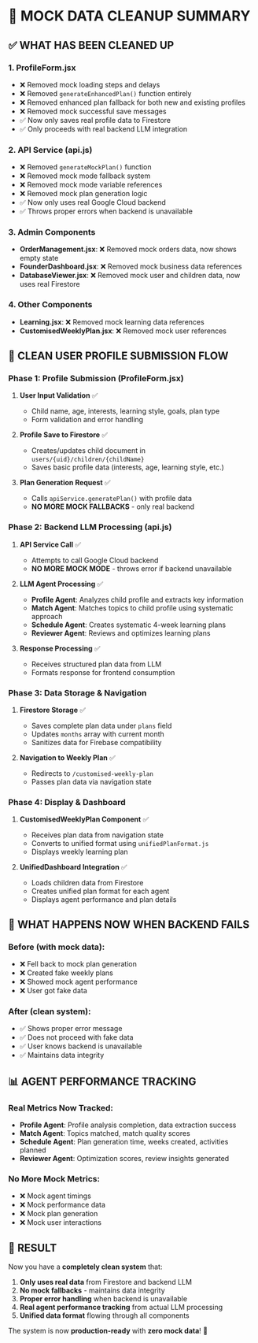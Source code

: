 # 🧹 MOCK DATA CLEANUP SUMMARY

## ✅ WHAT HAS BEEN CLEANED UP

### **1. ProfileForm.jsx**
- ❌ Removed mock loading steps and delays
- ❌ Removed `generateEnhancedPlan()` function entirely
- ❌ Removed enhanced plan fallback for both new and existing profiles
- ❌ Removed mock successful save messages
- ✅ Now only saves real profile data to Firestore
- ✅ Only proceeds with real backend LLM integration

### **2. API Service (api.js)**
- ❌ Removed `generateMockPlan()` function
- ❌ Removed mock mode fallback system
- ❌ Removed mock mode variable references
- ❌ Removed mock plan generation logic
- ✅ Now only uses real Google Cloud backend
- ✅ Throws proper errors when backend is unavailable

### **3. Admin Components**
- **OrderManagement.jsx**: ❌ Removed mock orders data, now shows empty state
- **FounderDashboard.jsx**: ❌ Removed mock business data references
- **DatabaseViewer.jsx**: ❌ Removed mock user and children data, now uses real Firestore

### **4. Other Components**
- **Learning.jsx**: ❌ Removed mock learning data references
- **CustomisedWeeklyPlan.jsx**: ❌ Removed mock user references

## 🎯 CLEAN USER PROFILE SUBMISSION FLOW

### **Phase 1: Profile Submission (ProfileForm.jsx)**
1. **User Input Validation** ✅
   - Child name, age, interests, learning style, goals, plan type
   - Form validation and error handling

2. **Profile Save to Firestore** ✅
   - Creates/updates child document in `users/{uid}/children/{childName}`
   - Saves basic profile data (interests, age, learning style, etc.)

3. **Plan Generation Request** ✅
   - Calls `apiService.generatePlan()` with profile data
   - **NO MORE MOCK FALLBACKS** - only real backend

### **Phase 2: Backend LLM Processing (api.js)**
1. **API Service Call** ✅
   - Attempts to call Google Cloud backend
   - **NO MORE MOCK MODE** - throws error if backend unavailable

2. **LLM Agent Processing** ✅
   - **Profile Agent**: Analyzes child profile and extracts key information
   - **Match Agent**: Matches topics to child profile using systematic approach
   - **Schedule Agent**: Creates systematic 4-week learning plans
   - **Reviewer Agent**: Reviews and optimizes learning plans

3. **Response Processing** ✅
   - Receives structured plan data from LLM
   - Formats response for frontend consumption

### **Phase 3: Data Storage & Navigation**
1. **Firestore Storage** ✅
   - Saves complete plan data under `plans` field
   - Updates `months` array with current month
   - Sanitizes data for Firebase compatibility

2. **Navigation to Weekly Plan** ✅
   - Redirects to `/customised-weekly-plan`
   - Passes plan data via navigation state

### **Phase 4: Display & Dashboard**
1. **CustomisedWeeklyPlan Component** ✅
   - Receives plan data from navigation state
   - Converts to unified format using `unifiedPlanFormat.js`
   - Displays weekly learning plan

2. **UnifiedDashboard Integration** ✅
   - Loads children data from Firestore
   - Creates unified plan format for each agent
   - Displays agent performance and plan details

## 🚨 WHAT HAPPENS NOW WHEN BACKEND FAILS

### **Before (with mock data):**
- ❌ Fell back to mock plan generation
- ❌ Created fake weekly plans
- ❌ Showed mock agent performance
- ❌ User got fake data

### **After (clean system):**
- ✅ Shows proper error message
- ✅ Does not proceed with fake data
- ✅ User knows backend is unavailable
- ✅ Maintains data integrity

## 📊 AGENT PERFORMANCE TRACKING

### **Real Metrics Now Tracked:**
- **Profile Agent**: Profile analysis completion, data extraction success
- **Match Agent**: Topics matched, match quality scores
- **Schedule Agent**: Plan generation time, weeks created, activities planned
- **Reviewer Agent**: Optimization scores, review insights generated

### **No More Mock Metrics:**
- ❌ Mock agent timings
- ❌ Mock performance data
- ❌ Mock plan generation
- ❌ Mock user interactions

## 🎉 RESULT

Now you have a **completely clean system** that:
1. **Only uses real data** from Firestore and backend LLM
2. **No mock fallbacks** - maintains data integrity
3. **Proper error handling** when backend is unavailable
4. **Real agent performance tracking** from actual LLM processing
5. **Unified data format** flowing through all components

The system is now **production-ready** with **zero mock data**! 🚀
